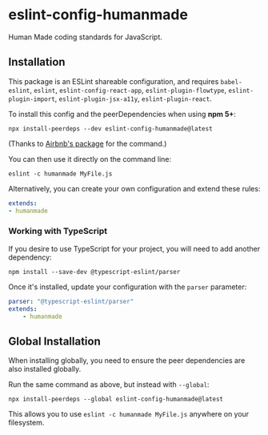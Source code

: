 # eslint-config-humanmade

Human Made coding standards for JavaScript.

## Installation

This package is an ESLint shareable configuration, and requires `babel-eslint`, `eslint`, `eslint-config-react-app`, `eslint-plugin-flowtype`, `eslint-plugin-import`, `eslint-plugin-jsx-a11y`, `eslint-plugin-react`.

To install this config and the peerDependencies when using **npm 5+**:

```
npx install-peerdeps --dev eslint-config-humanmade@latest
```

(Thanks to [Airbnb's package](https://www.npmjs.com/package/eslint-config-airbnb) for the command.)

You can then use it directly on the command line:

```
eslint -c humanmade MyFile.js
```

Alternatively, you can create your own configuration and extend these rules:
```yaml
extends:
- humanmade
```

### Working with TypeScript

If you desire to use TypeScript for your project, you will need to add another dependency:

```
npm install --save-dev @typescript-eslint/parser
```

Once it's installed, update your configuration with the `parser` parameter:

```yml
parser: "@typescript-eslint/parser"
extends:
    - humanmade
```

## Global Installation

When installing globally, you need to ensure the peer dependencies are also installed globally.

Run the same command as above, but instead with `--global`:

```
npx install-peerdeps --global eslint-config-humanmade@latest
```

This allows you to use `eslint -c humanmade MyFile.js` anywhere on your filesystem.
